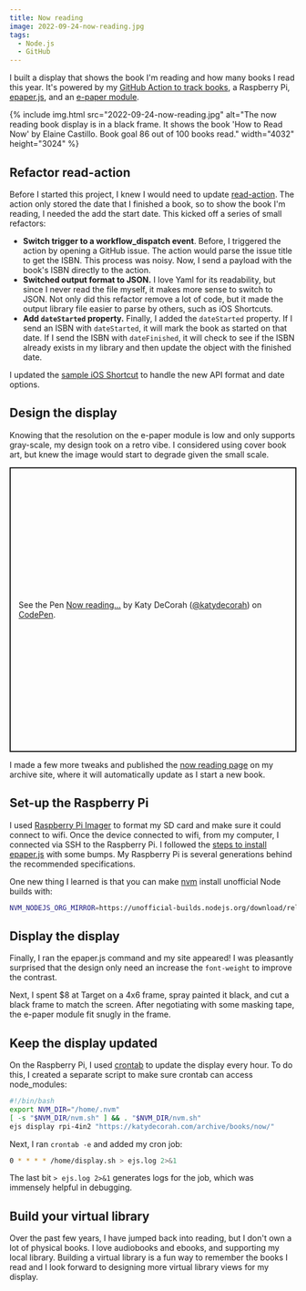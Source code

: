 ```yaml
---
title: Now reading
image: 2022-09-24-now-reading.jpg
tags:
  - Node.js
  - GitHub
---
```


I built a display that shows the book I'm reading and how many books I read this year. It's powered by my [GitHub Action to track books](https://github.com/katydecorah/read-action), a Raspberry Pi, [epaper.js](https://github.com/samsonmking/epaper.js), and an [e-paper module](https://www.waveshare.com/wiki/4.2inch_e-Paper_Module).

<div class="photos">
{% include img.html src="2022-09-24-now-reading.jpg" alt="The now reading book display is in a black frame. It shows the book 'How to Read Now' by Elaine Castillo. Book goal 86 out of 100 books read." width="4032" height="3024" %}
</div>

## Refactor read-action

Before I started this project, I knew I would need to update [read-action](https://github.com/katydecorah/read-action). The action only stored the date that I finished a book, so to show the book I'm reading, I needed the add the start date. This kicked off a series of small refactors:

- **Switch trigger to a workflow_dispatch event**. Before, I triggered the action by opening a GitHub issue. The action would parse the issue title to get the ISBN. This process was noisy. Now, I send a payload with the book's ISBN directly to the action.
- **Switched output format to JSON.** I love Yaml for its readability, but since I never read the file myself, it makes more sense to switch to JSON. Not only did this refactor remove a lot of code, but it made the output library file easier to parse by others, such as iOS Shortcuts.
- **Add `dateStarted` property.** Finally, I added the `dateStarted` property. If I send an ISBN with `dateStarted`, it will mark the book as started on that date. If I send the ISBN with `dateFinished`, it will check to see if the ISBN already exists in my library and then update the object with the finished date.

I updated the [sample iOS Shortcut](https://github.com/katydecorah/read-action/tree/main/shortcut) to handle the new API format and date options.

## Design the display

Knowing that the resolution on the e-paper module is low and only supports gray-scale, my design took on a retro vibe. I considered using cover book art, but knew the image would start to degrade given the small scale.

<p class="codepen" data-height="500" data-default-tab="result" data-slug-hash="QWrNmzd" data-user="katydecorah" style="height: 500px; box-sizing: border-box; display: flex; align-items: center; justify-content: center; border: 2px solid; margin: 1em 0; padding: 1em;">
  <span>See the Pen <a href="https://codepen.io/katydecorah/pen/QWrNmzd">
  Now reading...</a> by Katy DeCorah (<a href="https://codepen.io/katydecorah">@katydecorah</a>)
  on <a href="https://codepen.io">CodePen</a>.</span>
</p>

I made a few more tweaks and published the [now reading page](https://katydecorah.com/archive/books/now/) on my archive site, where it will automatically update as I start a new book.

## Set-up the Raspberry Pi

I used [Raspberry Pi Imager](https://www.raspberrypi.com/software/) to format my SD card and make sure it could connect to wifi. Once the device connected to wifi, from my computer, I connected via SSH to the Raspberry Pi. I followed the [steps to install epaper.js](https://github.com/samsonmking/epaper.js#installation) with some bumps. My Raspberry Pi is several generations behind the recommended specifications.

One new thing I learned is that you can make [nvm](https://github.com/nvm-sh/nvm) install unofficial Node builds with:

```bash
NVM_NODEJS_ORG_MIRROR=https://unofficial-builds.nodejs.org/download/release/ nvm install 16
```

## Display the display

Finally, I ran the epaper.js command and my site appeared! I was pleasantly surprised that the design only need an increase the `font-weight` to improve the contrast.

Next, I spent $8 at Target on a 4x6 frame, spray painted it black, and cut a black frame to match the screen. After negotiating with some masking tape, the e-paper module fit snugly in the frame.

## Keep the display updated

On the Raspberry Pi, I used [crontab](https://man7.org/linux/man-pages/man5/crontab.5.html) to update the display every hour. To do this, I created a separate script to make sure crontab can access node_modules:

```sh
#!/bin/bash
export NVM_DIR="/home/.nvm"
[ -s "$NVM_DIR/nvm.sh" ] && . "$NVM_DIR/nvm.sh"
ejs display rpi-4in2 "https://katydecorah.com/archive/books/now/"
```

Next, I ran `crontab -e` and added my cron job:

```sh
0 * * * * /home/display.sh > ejs.log 2>&1
```

The last bit `> ejs.log 2>&1` generates logs for the job, which was immensely helpful in debugging.

## Build your virtual library

Over the past few years, I have jumped back into reading, but I don't own a lot of physical books. I love audiobooks and ebooks, and supporting my local library. Building a virtual library is a fun way to remember the books I read and I look forward to designing more virtual library views for my display.

